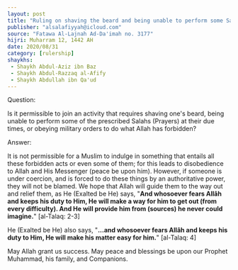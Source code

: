 ```yaml
---
layout: post
title: "Ruling on shaving the beard and being unable to perform some Salahs during military service"
publisher: "alsalafiyyah@icloud.com"
source: "Fatawa Al-Lajnah Ad-Da'imah no. 3177"
hijri: Muharram 12, 1442 AH
date: 2020/08/31
category: [rulership]
shaykhs: 
 - Shaykh Abdul-Aziz ibn Baz
 - Shaykh Abdul-Razzaq al-Afify
 - Shaykh Abdullah ibn Qa'ud
---
```


Question: 

Is it permissible to join an activity that requires shaving one's beard, being unable to perform some of the prescribed Salahs (Prayers) at their due times, or obeying military orders to do what Allah has forbidden?

Answer:

It is not permissible for a Muslim to indulge in something that entails all these forbidden acts or even some of them; for this leads to disobedience to Allah and His Messenger (peace be upon him). However, if someone is under coercion, and is forced to do these things by an authoritative power, they will not be blamed. We hope that Allah will guide them to the way out and relief them, as He (Exalted be He) says, "**And whosoever fears Allâh and keeps his duty to Him, He will make a way for him to get out (from every difficulty). And He will provide him from (sources) he never could imagine.**" [al-Talaq: 2-3]

He (Exalted be He) also says, "**...and whosoever fears Allâh and keeps his duty to Him, He will make his matter easy for him.**" [al-Talaq: 4]

May Allah grant us success. May peace and blessings be upon our Prophet Muhammad, his family, and Companions.
